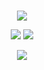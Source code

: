 ###
<p align="center">
  <img src="https://media.discordapp.net/attachments/763810387942309888/836962164978876487/unknown.png" />
</p>
<p align="center">
  <img src="https://github-readme-stats.vercel.app/api?username=Luxotick&&show_icons=true&title_color=ffffff&icon_color=bb2acf&text_color=daf7dc&bg_color=151515" />

  <img src="https://komarev.com/ghpvc/?username=luxotick" />
</p>
<p align="center">
<img src="https://github-readme-stats.vercel.app/api/top-langs/?username=luxotick&&show_icons=true&title_color=ffffff&icon_color=bb2acf&text_color=daf7dc&bg_color=151515" />
</p
</p>













